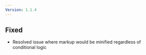```yaml
---
Version: 1.1.4
---
```


## Fixed

- Resolved issue where markup would be minified regardless of conditional logic
